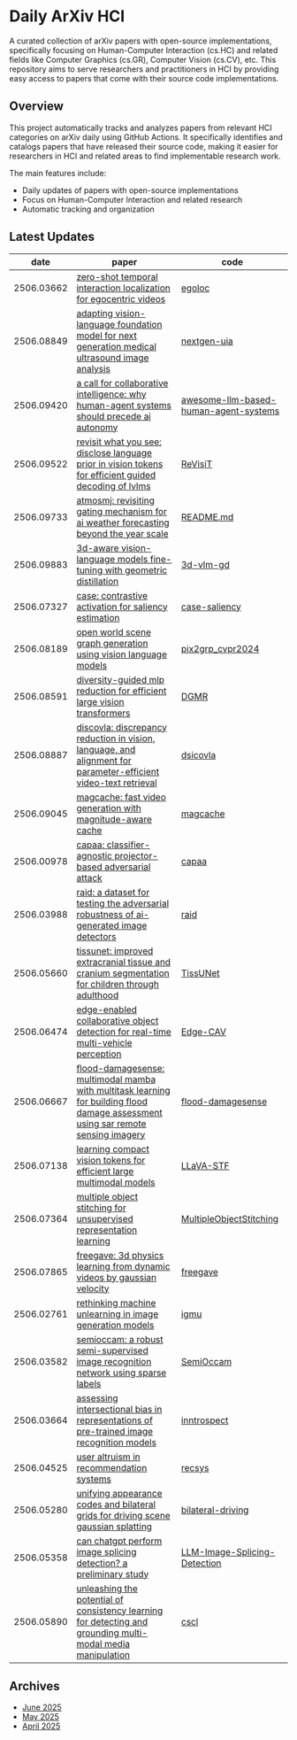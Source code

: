 # Daily ArXiv HCI

A curated collection of arXiv papers with open-source implementations, specifically focusing on Human-Computer Interaction (cs.HC) and related fields like Computer Graphics (cs.GR), Computer Vision (cs.CV), etc. This repository aims to serve researchers and practitioners in HCI by providing easy access to papers that come with their source code implementations.

## Overview
This project automatically tracks and analyzes papers from relevant HCI categories on arXiv daily using GitHub Actions. It specifically identifies and catalogs papers that have released their source code, making it easier for researchers in HCI and related areas to find implementable research work.

The main features include:
- Daily updates of papers with open-source implementations
- Focus on Human-Computer Interaction and related research
- Automatic tracking and organization

## Latest Updates 
|date|paper|code|
|---|---|---|
|2506.03662|[zero-shot temporal interaction localization for egocentric videos](https://arxiv.org/abs/2506.03662)|[egoloc](https://github.com/irmvlab/egoloc)|
|2506.08849|[adapting vision-language foundation model for next generation medical ultrasound image analysis](https://arxiv.org/abs/2506.08849)|[nextgen-uia](https://github.com/jinggqu/nextgen-uia)|
|2506.09420|[a call for collaborative intelligence: why human-agent systems should precede ai autonomy](https://arxiv.org/abs/2506.09420)|[awesome-llm-based-human-agent-systems](https://github.com/henrypengzou/awesome-llm-based-human-agent-systems)|
|2506.09522|[revisit what you see: disclose language prior in vision tokens for efficient guided decoding of lvlms](https://arxiv.org/abs/2506.09522)|[ReVisiT](https://github.com/bscho333/ReVisiT)|
|2506.09733|[atmosmj: revisiting gating mechanism for ai weather forecasting beyond the year scale](https://arxiv.org/abs/2506.09733)|[README.md](https://github.com/jmj2316/AtmosMJ/blob/main/README.md)|
|2506.09883|[3d-aware vision-language models fine-tuning with geometric distillation](https://arxiv.org/abs/2506.09883)|[3d-vlm-gd](https://github.com/kaist-cvml/3d-vlm-gd)|
|2506.07327|[case: contrastive activation for saliency estimation](https://arxiv.org/abs/2506.07327)|[case-saliency](https://github.com/dwil2444/case-saliency)|
|2506.08189|[open world scene graph generation using vision language models](https://arxiv.org/abs/2506.08189)|[pix2grp_cvpr2024](https://github.com/shtuplus/pix2grp_cvpr2024)|
|2506.08591|[diversity-guided mlp reduction for efficient large vision transformers](https://arxiv.org/abs/2506.08591)|[DGMR](https://github.com/visresearch/DGMR)|
|2506.08887|[discovla: discrepancy reduction in vision, language, and alignment for parameter-efficient video-text retrieval](https://arxiv.org/abs/2506.08887)|[dsicovla](https://github.com/lunarshen/dsicovla)|
|2506.09045|[magcache: fast video generation with magnitude-aware cache](https://arxiv.org/abs/2506.09045)|[magcache](https://github.com/zehong-ma/magcache)|
|2506.00978|[capaa: classifier-agnostic projector-based adversarial attack](https://arxiv.org/abs/2506.00978)|[capaa](https://github.com/zhanliqxq/capaa)|
|2506.03988|[raid: a dataset for testing the adversarial robustness of ai-generated image detectors](https://arxiv.org/abs/2506.03988)|[raid](https://github.com/pralab/raid)|
|2506.05660|[tissunet: improved extracranial tissue and cranium segmentation for children through adulthood](https://arxiv.org/abs/2506.05660)|[TissUNet](https://github.com/AIM-KannLab/TissUNet)|
|2506.06474|[edge-enabled collaborative object detection for real-time multi-vehicle perception](https://arxiv.org/abs/2506.06474)|[Edge-CAV](https://github.com/EverettRichards/Edge-CAV)|
|2506.06667|[flood-damagesense: multimodal mamba with multitask learning for building flood damage assessment using sar remote sensing imagery](https://arxiv.org/abs/2506.06667)|[flood-damagesense](https://github.com/violayhho/flood-damagesense)|
|2506.07138|[learning compact vision tokens for efficient large multimodal models](https://arxiv.org/abs/2506.07138)|[LLaVA-STF](https://github.com/visresearch/LLaVA-STF)|
|2506.07364|[multiple object stitching for unsupervised representation learning](https://arxiv.org/abs/2506.07364)|[MultipleObjectStitching](https://github.com/visresearch/MultipleObjectStitching)|
|2506.07865|[freegave: 3d physics learning from dynamic videos by gaussian velocity](https://arxiv.org/abs/2506.07865)|[freegave](https://github.com/vlar-group/freegave)|
|2506.02761|[rethinking machine unlearning in image generation models](https://arxiv.org/abs/2506.02761)|[igmu](https://github.com/ryliu68/igmu)|
|2506.03582|[semioccam: a robust semi-supervised image recognition network using sparse labels](https://arxiv.org/abs/2506.03582)|[SemiOccam](https://github.com/Shu1L0n9/SemiOccam)|
|2506.03664|[assessing intersectional bias in representations of pre-trained image recognition models](https://arxiv.org/abs/2506.03664)|[inntrospect](https://github.com/valeriekrug/inntrospect)|
|2506.04525|[user altruism in recommendation systems](https://arxiv.org/abs/2506.04525)|[recsys](https://github.com/mckitch24/recsys)|
|2506.05280|[unifying appearance codes and bilateral grids for driving scene gaussian splatting](https://arxiv.org/abs/2506.05280)|[bilateral-driving](https://github.com/bigcileng/bilateral-driving)|
|2506.05358|[can chatgpt perform image splicing detection? a preliminary study](https://arxiv.org/abs/2506.05358)|[LLM-Image-Splicing-Detection](https://github.com/confusedDip/LLM-Image-Splicing-Detection)|
|2506.05890|[unleashing the potential of consistency learning for detecting and grounding multi-modal media manipulation](https://arxiv.org/abs/2506.05890)|[cscl](https://github.com/liyih/cscl)|


## Archives
- [June 2025](archives/2025/06.md)
- [May 2025](archives/2025/05.md)
- [April 2025](archives/2025/04.md)
